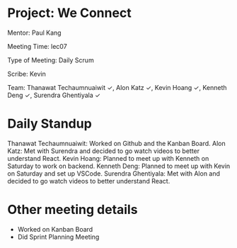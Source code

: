 # Project: We Connect
Mentor: Paul Kang

Meeting Time: lec07

Type of Meeting: Daily Scrum

Scribe: Kevin

Team: Thanawat Techaumnuaiwit ✓, Alon Katz ✓, Kevin Hoang ✓, Kenneth Deng ✓, Surendra Ghentiyala ✓

# Daily Standup
Thanawat Techaumnuaiwit: Worked on Github and the Kanban Board. 
Alon Katz: Met with Surendra and decided to go watch videos to better understand React. 
Kevin Hoang: Planned to meet up with Kenneth on Saturday to work on backend. 
Kenneth Deng: Planned to meet up with Kevin on Saturday and set up VSCode. 
Surendra Ghentiyala: Met with Alon and decided to go watch videos to better understand React. 

# Other meeting details
- Worked on Kanban Board
- Did Sprint Planning Meeting